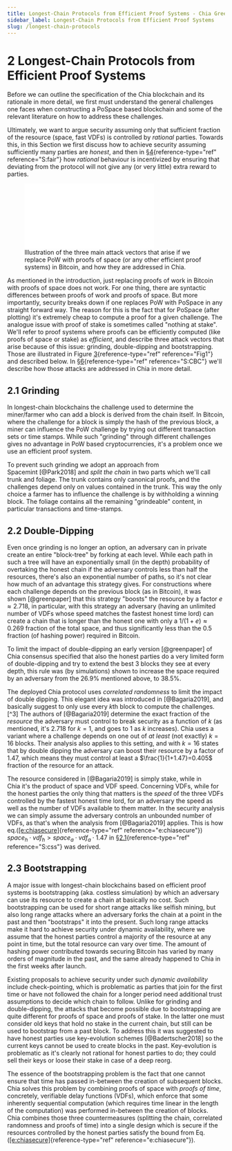 ```yaml
---
title: Longest-Chain Protocols from Efficient Proof Systems - Chia Green Paper
sidebar_label: Longest-Chain Protocols from Efficient Proof Systems
slug: /longest-chain-protocols
---
```



# 2	Longest-Chain Protocols from Efficient Proof Systems

Before we can outline the specification of the Chia blockchain and its rationale in more detail, we first must understand the general challenges one faces when constructing a PoSpace based blockchain and some of the relevant literature on how to address these challenges.

Ultimately, we want to argue security assuming only that sufficient fraction of the resource (space, fast VDFs) is controlled by *rational* parties. Towards this, in this Section we first discuss how to achieve security assuming sufficiently many parties are *honest*, and then in §[4](#S:fair){reference-type="ref" reference="S:fair"} how *rational* behaviour is incentivized by ensuring that deviating from the protocol will not give any (or very little) extra reward to parties.

<figure id="Fig1">
<div class="center">
<embed src="./images/3Issues.pdf" />
</div>
<figcaption><span id="Fig1" label="Fig1"></span>Illustration of the three main attack vectors that arise if we replace PoW with proofs of space (or any other efficient proof systems) in Bitcoin, and how they are addressed in Chia. </figcaption>
</figure>

As mentioned in the introduction, just replacing proofs of work in Bitcoin with proofs of space does not work. For one thing, there are syntactic differences between proofs of work and proofs of space. But more importantly, security breaks down if one replaces PoW with PoSpace in any straight forward way. The reason for this is the fact that for PoSpace (after plotting) it's extremely cheap to compute a proof for a given challenge. The analogue issue with proof of stake is sometimes called "nothing at stake\". We'll refer to proof systems where proofs can be efficiently computed (like proofs of space or stake) as *efficient*, and describe three attack vectors that arise because of this issue: grinding, double-dipping and bootstrapping. Those are illustrated in Figure [3](#Fig1){reference-type="ref" reference="Fig1"} and described below. In §[6](#S:CBC){reference-type="ref" reference="S:CBC"} we'll describe how those attacks are addressed in Chia in more detail.

## 2.1	Grinding

In longest-chain blockchains the challenge used to determine the miner/farmer who can add a block is derived from the chain itself. In Bitcoin, where the challenge for a block is simply the hash of the previous block, a miner can influence the PoW challenge by trying out different transaction sets or time stamps. While such "grinding" through different challenges gives no advantage in PoW based cryptocurrencies, it's a problem once we use an efficient proof system.

To prevent such grinding we adopt an approach from Spacemint [@Park2018] and *split the chain* in two parts which we'll call trunk and foliage. The trunk contains only canonical proofs, and the challenges depend only on values contained in the trunk. This way the only choice a farmer has to influence the challenge is by withholding a winning block. The foliage contains all the remaining "grindeable" content, in particular transactions and time-stamps.

## 2.2 Double-Dipping

Even once grinding is no longer an option, an adversary can in private create an entire "block-tree" by forking at each level. While each path in such a tree will have an exponentially small (in the depth) probability of overtaking the honest chain if the adversary controls less than half the resources, there's also an exponential number of paths, so it's not clear how much of an advantage this strategy gives. For constructions where each challenge depends on the previous block (as in Bitcoin), it was shown [@greenpaper] that this strategy "boosts" the resource by a factor $e\approx 2.718$, in particular, with this strategy an adversary (having an unlimited number of VDFs whose speed matches the fastest honest time lord) can create a chain that is longer than the honest one with only a $1/(1+e)\approx 0.269$ fraction of the total space, and thus significantly less than the $0.5$ fraction (of hashing power) required in Bitcoin.

To limit the impact of double-dipping an early version [@greenpaper] of Chia consensus specified that also the honest parties do a very limited form of double-dipping and try to extend the best $3$ blocks they see at every depth, this rule was (by simulations) shown to increase the space required by an adversary from the $26.9\%$ mentioned above, to $38.5\%$.

The deployed Chia protocol uses *correlated randomness* to limit the impact of double dipping. This elegant idea was introduced in [@Bagaria2019], and basically suggest to only use every $k$th block to compute the challenges.[^3] The authors of [@Bagaria2019] determine the exact fraction of the *resource* the adversary must control to break security as a function of $k$ (as mentioned, it's $2.718$ for $k=1$, and goes to $1$ as $k$ increases). Chia uses a variant where a challenge depends on one out of *at least* (not exactly) $k=16$ blocks. Their analysis also applies to this setting, and with $k=16$ states that by double dipping the adversary can boost their resource by a factor of $1.47$, which means they must control at least a $\frac{1}{1+1.47}=0.405$ fraction of the resource for an attack.

The resource considered in [@Bagaria2019] is simply stake, while in Chia it's the product of space and VDF speed. Concerning VDFs, while for the honest parties the only thing that matters is the *speed* of the three VDFs controlled by the fastest honest time lord, for an adversary the speed as well as the number of VDFs available to them matter. In the security analysis we can simply assume the adversary controls an unbounded number of VDFs, as that's when the analysis from [@Bagaria2019] applies. This is how eq.([\[e:chiasecure\]](#e:chiasecure){reference-type="ref" reference="e:chiasecure"}) $space_h\cdot vdf_h > space_a \cdot vdf_a \cdot 1.47$ in §[2.1](#S:css){reference-type="ref" reference="S:css"} was derived.

## 2.3 Bootstrapping

A major issue with longest-chain blockchains based on efficient proof systems is bootstrapping (aka. costless simulation) by which an adversary can use its resource to create a chain at basically no cost. Such bootstrapping can be used for short range attacks like selfish mining, but also long range attacks where an adversary forks the chain at a point in the past and then "bootstraps" it into the present. Such long range attacks make it hard to achieve security under dynamic availability, where we assume that the honest parties control a majority of the resource at any point in time, but the total resource can vary over time. The amount of hashing power contributed towards securing Bitcoin has varied by many orders of magnitude in the past, and the same already happened to Chia in the first weeks after launch.

Existing proposals to achieve security under such *dynamic availability* include check-pointing, which is problematic as parties that join for the first time or have not followed the chain for a longer period need additional trust assumptions to decide which chain to follow. Unlike for grinding and double-dipping, the attacks that become possible due to bootstrapping are quite different for proofs of space and proofs of stake. In the latter one must consider old keys that hold no stake in the current chain, but still can be used to bootstrap from a past block. To address this it was suggested to have honest parties use key-evolution schemes [@Badertscher2018] so the current keys cannot be used to create blocks in the past. Key-evolution is problematic as it's clearly not rational for honest parties to do; they could sell their keys or loose their stake in case of a deep reorg.

The essence of the bootstrapping problem is the fact that one cannot ensure that time has passed in-between the creation of subsequent blocks. Chia solves this problem by combining proofs of space with *proofs of time*, concretely, verifiable delay functions (VDFs), which enforce that some inherently sequential computation (which requires time linear in the length of the computation) was performed in-between the creation of blocks. Chia combines those three countermeasures (splitting the chain, correlated randomness and proofs of time) into a single design which is secure if the resources controlled by the honest parties satisfy the bound from Eq.([\[e:chiasecure\]](#e:chiasecure){reference-type="ref" reference="e:chiasecure"}).